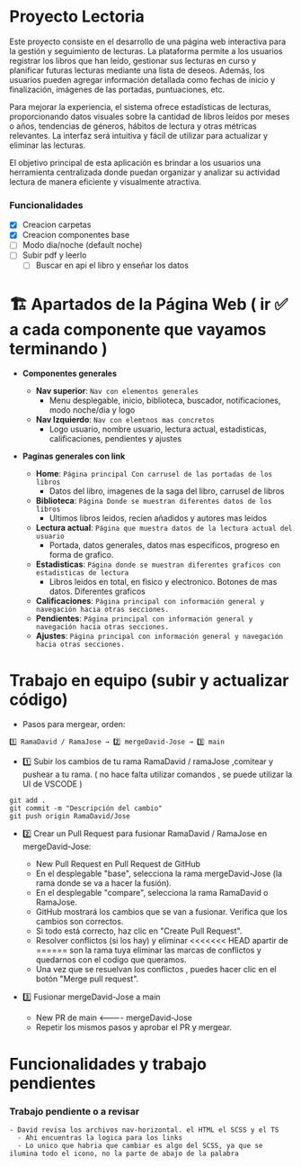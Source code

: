 # Proyecto Lectoria
 
Este proyecto consiste en el desarrollo de una página web interactiva para la gestión y seguimiento de lecturas. La plataforma permite a los usuarios registrar los libros que han leído, gestionar sus lecturas en curso y planificar futuras lecturas mediante una lista de deseos. Además, los usuarios pueden agregar información detallada como fechas de inicio y finalización, imágenes de las portadas, puntuaciones, etc.

Para mejorar la experiencia, el sistema ofrece estadísticas de lecturas, proporcionando datos visuales sobre la cantidad de libros leídos por meses o años, tendencias de géneros, hábitos de lectura y otras métricas relevantes. La interfaz será intuitiva y fácil de utilizar para actualizar y eliminar las lecturas.

El objetivo principal de esta aplicación es brindar a los usuarios una herramienta centralizada donde puedan organizar y analizar su actividad lectura de manera eficiente y visualmente atractiva.

### Funcionalidades

- [x] Creacion carpetas
- [x] Creacion componentes base
- [ ] Modo dia/noche (default noche)
- [ ] Subir pdf y leerlo
  - [ ] Buscar en api el libro y enseñar los datos

# 🏗️ Apartados de la Página Web ( ir ✅ a cada componente que vayamos terminando )

- **Componentes generales**

  - **Nav superior**: `Nav con elementos generales`
    - Menu desplegable, inicio, biblioteca, buscador, notificaciones, modo noche/dia y logo
  - **Nav Izquierdo**: `Nav con elemtnos mas concretos`
    - Logo usuario, nombre usuario, lectura actual, estadisticas, calificaciones, pendientes y ajustes

- **Paginas generales con link**

  - **Home**: `Página principal Con carrusel de las portadas de los libros`
    - Datos del libro, imagenes de la saga del libro, carrusel de libros
  - **Biblioteca**: `Página Donde se muestran diferentes datos de los libros`
    - Ultimos libros leidos, recien añadidos y autores mas leidos
  - **Lectura actual**: `Página que muestra datos de la lectura actual del usuario`
    - Portada, datos generales, datos mas especificos, progreso en forma de grafico.
  - **Estadisticas**: `Página donde se muestran diferentes graficos con estadisticas de lectura`
    - Libros leidos en total, en fisico y electronico. Botones de mas datos. Diferentes graficos
  - **Calificaciones**: `Página principal con información general y navegación hacia otras secciones.`
  - **Pendientes**: `Página principal con información general y navegación hacia otras secciones.`
  - **Ajustes**: `Página principal con información general y navegación hacia otras secciones.`



# Trabajo en equipo (subir y actualizar código)

- Pasos para mergear, orden:

```git
1️⃣ RamaDavid / RamaJose → 2️⃣ mergeDavid-Jose → 3️⃣ main
```
- 1️⃣ Subir los cambios de tu rama RamaDavid / ramaJose ,comitear y pushear a tu rama. ( no hace falta utilizar comandos , se puede utilizar la UI de VSCODE )
```git
git add .
git commit -m "Descripción del cambio"
git push origin RamaDavid/Jose
```

- 2️⃣ Crear un Pull Request para fusionar RamaDavid / RamaJose en mergeDavid-Jose:
  - New Pull Request en Pull Request de GitHub
  - En el desplegable "base", selecciona la rama mergeDavid-Jose (la rama donde se va a hacer la fusión).
  - En el desplegable "compare", selecciona la rama RamaDavid o RamaJose.
  - GitHub mostrará los cambios que se van a fusionar. Verifica que los cambios son correctos.
  - Si todo está correcto, haz clic en "Create Pull Request".
  - Resolver conflictos (si los hay) y eliminar <<<<<<< HEAD apartir de ====== son la rama tuya eliminar las marcas de conflictos y quedarnos con el codigo que queramos.
  - Una vez que se resuelvan los conflictos , puedes hacer clic en el botón "Merge pull request".
 
- 3️⃣ Fusionar mergeDavid-Jose a main
    - New PR de main <---- mergeDavid-Jose
    - Repetir los mismos pasos y aprobar el PR y mergear.

# Funcionalidades y trabajo pendientes

### Trabajo pendiente o a revisar

    - David revisa los archivos nav-horizontal. el HTML el SCSS y el TS
      - Ahi encuentras la logica para los links
      - Lo unico que habria que cambiar es algo del SCSS, ya que se ilumina todo el icono, no la parte de abajo de la palabra
